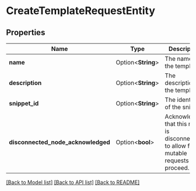 # CreateTemplateRequestEntity

## Properties

Name | Type | Description | Notes
------------ | ------------- | ------------- | -------------
**name** | Option<**String**> | The name of the template. | [optional]
**description** | Option<**String**> | The description of the template. | [optional]
**snippet_id** | Option<**String**> | The identifier of the snippet. | [optional]
**disconnected_node_acknowledged** | Option<**bool**> | Acknowledges that this node is disconnected to allow for mutable requests to proceed. | [optional]

[[Back to Model list]](../README.md#documentation-for-models) [[Back to API list]](../README.md#documentation-for-api-endpoints) [[Back to README]](../README.md)


